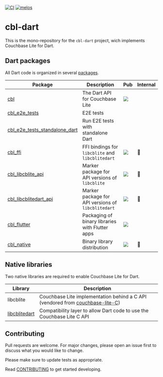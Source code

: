 [![CI](https://github.com/cofu-app/cbl-dart/actions/workflows/ci.yaml/badge.svg)](https://github.com/cofu-app/cbl-dart/actions/workflows/ci.yaml)
[![melos](https://img.shields.io/badge/maintained%20with-melos-f700ff.svg?style=flat-square)](https://github.com/invertase/melos)

# cbl-dart

This is the mono-repository for the `cbl-dart` project, wich implements
Couchbase Lite for Dart.

## Dart packages

All Dart code is organized in several [packages].

| Package                         | Description                                        | Pub                                                                                                   | Internal     |
| ------------------------------- | -------------------------------------------------- | ----------------------------------------------------------------------------------------------------- | ------------ |
| [cbl]                           | The Dart API for Couchbase Lite                    | [![](https://badgen.net/pub/v/cbl)](https://pub.dev/packages/cbl)                                     |              |
| [cbl_e2e_tests]                 | E2E tests                                          |                                                                                                       |              |
| [cbl_e2e_tests_standalone_dart] | Run E2E tests with standalone Dart                 |                                                                                                       |              |
| [cbl_ffi]                       | FFI bindings for `libcblite` and `libcblitedart`   | [![](https://badgen.net/pub/v/cbl_ffi)](https://pub.dev/packages/cbl_ffi)                             | :red_circle: |
| [cbl_libcblite_api]             | Marker package for API versions of `libcblite`     | [![](https://badgen.net/pub/v/cbl_libcblite_api)](https://pub.dev/packages/cbl_libcblite_api)         | :red_circle: |
| [cbl_libcblitedart_api]         | Marker package for API versions of `libcblitedart` | [![](https://badgen.net/pub/v/cbl_libcblitedart_api)](https://pub.dev/packages/cbl_libcblitedart_api) | :red_circle: |
| [cbl_flutter]                   | Packaging of binary libraries with Flutter apps    | [![](https://badgen.net/pub/v/cbl_flutter)](https://pub.dev/packages/cbl_flutter)                     |              |
| [cbl_native]                    | Binary library distribution                        | [![](https://badgen.net/pub/v/cbl_native)](https://pub.dev/packages/cbl_native)                       | :red_circle: |

## Native libraries

Two native libraries are required to enable Couchbase Lite for Dart.

| Library         | Description                                                                     |
| --------------- | ------------------------------------------------------------------------------- |
| libcblite       | Couchbase Lite implementation behind a C API (vendored from [couchbase-lite-C]) |
| [libcblitedart] | Compatibility layer to allow Dart code to use the Couchbase Lite C API          |

## Contributing

Pull requests are welcome. For major changes, please open an issue first to
discuss what you would like to change.

Please make sure to update tests as appropriate.

Read [CONTRIBUTING] to get started developing.

[packages]: https://github.com/cofu-app/cbl-dart/tree/main/packages
[cbl]: https://github.com/cofu-app/cbl-dart/tree/main/packages/cbl
[cbl_e2e_tests]:
  https://github.com/cofu-app/cbl-dart/tree/main/packages/cbl_e2e_tests
[cbl_e2e_tests_standalone_dart]:
  https://github.com/cofu-app/cbl-dart/tree/main/packages/cbl_e2e_tests_standalone_dart
[cbl_ffi]: https://github.com/cofu-app/cbl-dart/tree/main/packages/cbl_ffi
[cbl_libcblite_api]:
  https://github.com/cofu-app/cbl-dart/tree/main/packages/cbl_libcblite_api
[cbl_libcblitedart_api]:
  https://github.com/cofu-app/cbl-dart/tree/main/packages/cbl_libcblitedart_api
[cbl_flutter]:
  https://github.com/cofu-app/cbl-dart/tree/main/packages/cbl_flutter
[cbl_native]: https://github.com/cofu-app/cbl-dart/tree/main/packages/cbl_native
[native]: https://github.com/cofu-app/cbl-dart/tree/main/native
[libcblitedart]: https://github.com/cofu-app/cbl-dart/tree/main/native/cbl-dart
[couchbase-lite-c]: https://github.com/couchbaselabs/couchbase-lite-C
[contributing]: ./CONTRIBUTING.md
